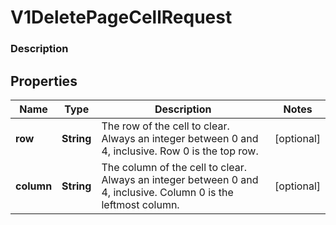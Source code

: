 
# V1DeletePageCellRequest

### Description



## Properties
Name | Type | Description | Notes
------------ | ------------- | ------------- | -------------
**row** | **String** | The row of the cell to clear. Always an integer between 0 and 4, inclusive. Row 0 is the top row. |  [optional]
**column** | **String** | The column of the cell to clear. Always an integer between 0 and 4, inclusive. Column 0 is the leftmost column. |  [optional]



